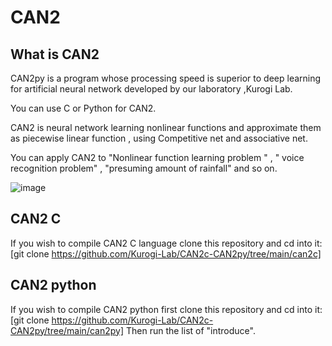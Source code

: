 # CAN2
## What is CAN2
CAN2py is a  program whose processing speed is superior to deep learning for artificial neural network developed by our laboratory ,Kurogi Lab.

You can use C or Python for CAN2.

CAN2 is neural network learning nonlinear functions and approximate them as piecewise linear function , using  Competitive net and associative net. 

You can apply CAN2 to "Nonlinear function learning problem " ,  " voice recognition problem" , "presuming amount of rainfall"  and so on.

![image](https://user-images.githubusercontent.com/72387018/107893870-e097d800-6f70-11eb-9c36-cc57d5c10eee.png)


## CAN2  C 
If you wish to compile CAN2 C language  clone this repository and cd into it:
[git clone https://github.com/Kurogi-Lab/CAN2c-CAN2py/tree/main/can2c]

## CAN2  python
If you wish to compile CAN2 python first clone this repository and cd into it:
[git clone https://github.com/Kurogi-Lab/CAN2c-CAN2py/tree/main/can2py]
Then run the list of "introduce".
